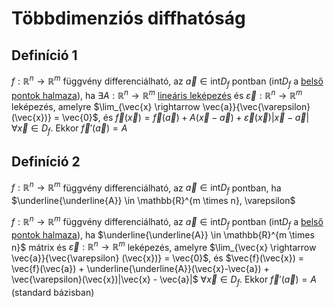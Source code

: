 # Többdimenziós diffhatóság

## Definíció 1
$f: \mathbb{R}^n \rightarrow \mathbb{R}^m$ függvény differenciálható, az $\vec{a} \in \text{int} D_f$ pontban ($\text{int} D_f$ a [belső pontok halmaza](./belso-pont.md)), ha $\exists A: \mathbb{R}^n \rightarrow \mathbb{R}^m$ [lineáris leképezés](./linearis-lekepezes.md) és $\vec{\varepsilon}: \mathbb{R}^n \rightarrow \mathbb{R}^m$ leképezés, amelyre $\lim_{\vec{x} \rightarrow \vec{a}}{\vec{\varepsilon} (\vec{x})} = \vec{0}$, és $\vec{f}(\vec{x}) = \vec{f}(\vec{a}) + A(\vec{x}-\vec{a}) + \vec{\varepsilon}(\vec{x})|\vec{x} - \vec{a}|$ $\forall \vec{x} \in D_f$. Ekkor $\vec{f}'(\vec{a}) = A$


## Definíció 2
$f: \mathbb{R}^n \rightarrow \mathbb{R}^m$ függvény differenciálható, az $\vec{a} \in \text{int} D_f$ pontban, ha $\underline{\underline{A}} \in \mathbb{R}^{m \times n}, \varepsilon$

$f: \mathbb{R}^n \rightarrow \mathbb{R}^m$ függvény differenciálható, az $\vec{a} \in \text{int} D_f$ pontban ($\text{int} D_f$ a [belső pontok halmaza](./belso-pont.md)), ha $\underline{\underline{A}} \in \mathbb{R}^{m \times n}$  mátrix és $\vec{\varepsilon}: \mathbb{R}^n \rightarrow \mathbb{R}^m$ leképezés, amelyre $\lim_{\vec{x} \rightarrow \vec{a}}{\vec{\varepsilon} (\vec{x})} = \vec{0}$, és $\vec{f}(\vec{x}) = \vec{f}(\vec{a}) + \underline{\underline{A}}(\vec{x}-\vec{a}) + \vec{\varepsilon}(\vec{x})|\vec{x} - \vec{a}|$ $\forall \vec{x} \in D_f$. Ekkor $\vec{f}'(\vec{a}) = A$
 (standard bázisban)

